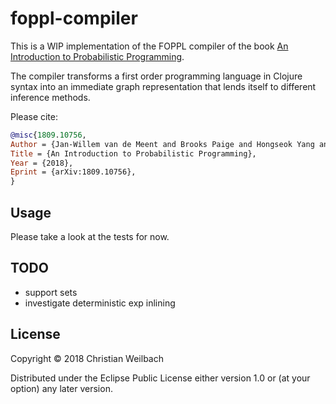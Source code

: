# foppl-compiler

This is a WIP implementation of the FOPPL compiler of the book [An Introduction to Probabilistic Programming](https://arxiv.org/abs/1809.10756).

The compiler transforms a first order programming language in Clojure syntax into an immediate graph representation that lends itself to different inference methods.

Please cite:

~~~bibtex
@misc{1809.10756,
Author = {Jan-Willem van de Meent and Brooks Paige and Hongseok Yang and Frank Wood},
Title = {An Introduction to Probabilistic Programming},
Year = {2018},
Eprint = {arXiv:1809.10756},
}
~~~

## Usage

Please take a look at the tests for now.

## TODO

- support sets
- investigate deterministic exp inlining

## License

Copyright © 2018 Christian Weilbach

Distributed under the Eclipse Public License either version 1.0 or (at
your option) any later version.
